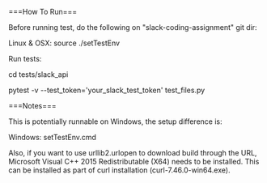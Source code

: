 ===How To Run===

Before running test, do the following on "slack-coding-assignment" git dir:

Linux & OSX: 
source ./setTestEnv

Run tests:

cd tests/slack_api

pytest -v --test_token='your_slack_test_token' test_files.py

===Notes===

This is potentially runnable on Windows, the setup difference is:

Windows: setTestEnv.cmd

Also, if you want to use urllib2.urlopen to download build through the URL, Microsoft Visual C++ 2015 Redistributable (X64) needs to be installed. This can be installed as part of curl installation (curl-7.46.0-win64.exe).
